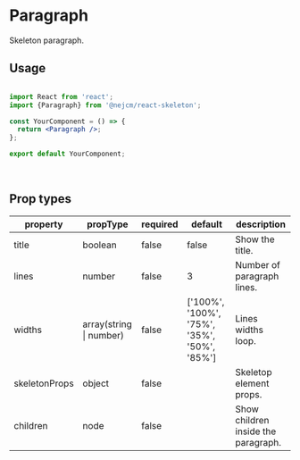# Paragraph

<p>
  Skeleton paragraph.
</p>

## Usage

```jsx

import React from 'react';
import {Paragraph} from '@nejcm/react-skeleton';

const YourComponent = () => {
  return <Paragraph />;
};

export default YourComponent;

```
<br/>

## Prop types

<table style="width:100%">
  <thead>
    <tr>
      <th>property</th>
      <th>propType</th>
      <th>required</th>
      <th>default</th>
      <th>description</th>
    </tr>
  </thead>
  <tbody>
    <tr>
      <td>title</td>
      <td>boolean</td>
      <td>false</td>
      <td>false</td>
      <td>Show the title.</td>
    </tr>
    <tr>
      <td>lines</td>
      <td>number</td>
      <td>false</td>
      <td>3</td>
      <td>Number of paragraph lines.</td>
    </tr>
    <tr>
      <td>widths</td>
      <td>array(string | number)</td>
      <td>false</td>
      <td>['100%', '100%', '75%', '35%', '50%', '85%']</td>
      <td>Lines widths loop.</td>
    </tr>
    <tr>
      <td>skeletonProps</td>
      <td>object</td>
      <td>false</td>
      <td></td>
      <td>Skeletop element props.</td>
    </tr>
    <tr>
      <td>children</td>
      <td>node</td>
      <td>false</td>
      <td></td>
      <td>Show children inside the paragraph.</td>
    </tr>
  </tbody>
</table>